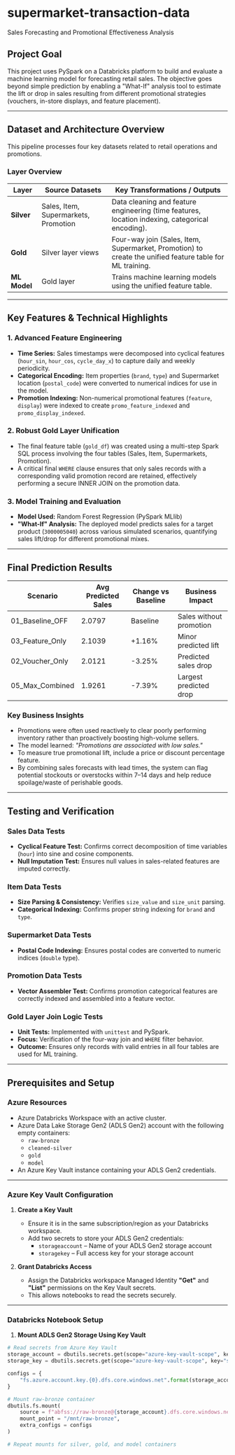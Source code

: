 # supermarket-transaction-data
Sales Forecasting and Promotional Effectiveness Analysis

##  Project Goal
This project uses PySpark on a Databricks platform to build and evaluate a machine learning model for forecasting retail sales. The objective goes beyond simple prediction by enabling a "What-If" analysis tool to estimate the lift or drop in sales resulting from different promotional strategies (vouchers, in-store displays, and feature placement).

---

## Dataset and Architecture Overview
This pipeline processes four key datasets related to retail operations and promotions.

### Layer Overview

| Layer        | Source Datasets                                | Key Transformations / Outputs                                                                 |
|--------------|-----------------------------------------------|------------------------------------------------------------------------------------------------|
| **Silver**   | Sales, Item, Supermarkets, Promotion          | Data cleaning and feature engineering (time features, location indexing, categorical encoding). |
| **Gold**     | Silver layer views                            | Four-way join (Sales, Item, Supermarket, Promotion) to create the unified feature table for ML training. |
| **ML Model** | Gold layer                                    | Trains machine learning models using the unified feature table. |

---

## Key Features & Technical Highlights

### 1. Advanced Feature Engineering
- **Time Series:** Sales timestamps were decomposed into cyclical features (`hour_sin`, `hour_cos`, `cycle_day_x`) to capture daily and weekly periodicity.
- **Categorical Encoding:** Item properties (`brand`, `type`) and Supermarket location (`postal_code`) were converted to numerical indices for use in the model.
- **Promotion Indexing:** Non-numerical promotional features (`feature`, `display`) were indexed to create `promo_feature_indexed` and `promo_display_indexed`.

### 2. Robust Gold Layer Unification
- The final feature table (`gold_df`) was created using a multi-step Spark SQL process involving the four tables (Sales, Item, Supermarkets, Promotion). 
- A critical final `WHERE` clause ensures that only sales records with a corresponding valid promotion record are retained, effectively performing a secure INNER JOIN on the promotion data.

### 3. Model Training and Evaluation
- **Model Used:** Random Forest Regression (PySpark MLlib)
- **"What-If" Analysis:** The deployed model predicts sales for a target product (`3000005040`) across various simulated scenarios, quantifying sales lift/drop for different promotional mixes.

---

##  Final Prediction Results

| Scenario           | Avg Predicted Sales | Change vs Baseline | Business Impact          |
|-------------------|-------------------|------------------|-------------------------|
| 01_Baseline_OFF    | 2.0797            | Baseline         | Sales without promotion |
| 03_Feature_Only    | 2.1039            | +1.16%           | Minor predicted lift    |
| 02_Voucher_Only    | 2.0121            | -3.25%           | Predicted sales drop    |
| 05_Max_Combined    | 1.9261            | -7.39%           | Largest predicted drop  |

### Key Business Insights
- Promotions were often used reactively to clear poorly performing inventory rather than proactively boosting high-volume sellers.
- The model learned: *"Promotions are associated with low sales."*
- To measure true promotional lift, include a price or discount percentage feature.
- By combining sales forecasts with lead times, the system can flag potential stockouts or overstocks within 7–14 days and help reduce spoilage/waste of perishable goods.

---

##  Testing and Verification

### Sales Data Tests
- **Cyclical Feature Test:** Confirms correct decomposition of time variables (`hour`) into sine and cosine components.
- **Null Imputation Test:** Ensures null values in sales-related features are imputed correctly.

### Item Data Tests
- **Size Parsing & Consistency:** Verifies `size_value` and `size_unit` parsing.
- **Categorical Indexing:** Confirms proper string indexing for `brand` and `type`.

### Supermarket Data Tests
- **Postal Code Indexing:** Ensures postal codes are converted to numeric indices (`double` type).

### Promotion Data Tests
- **Vector Assembler Test:** Confirms promotion categorical features are correctly indexed and assembled into a feature vector.

### Gold Layer Join Logic Tests
- **Unit Tests:** Implemented with `unittest` and PySpark.
- **Focus:** Verification of the four-way join and `WHERE` filter behavior.
- **Outcome:** Ensures only records with valid entries in all four tables are used for ML training.

---

## Prerequisites and Setup

### Azure Resources
- Azure Databricks Workspace with an active cluster.
- Azure Data Lake Storage Gen2 (ADLS Gen2) account with the following empty containers:
  - `raw-bronze`
  - `cleaned-silver`
  - `gold`
  - `model`
- An Azure Key Vault instance containing your ADLS Gen2 credentials.

---

### Azure Key Vault Configuration
1. **Create a Key Vault**
   - Ensure it is in the same subscription/region as your Databricks workspace.
   - Add two secrets to store your ADLS Gen2 credentials:
     - `storageaccount` – Name of your ADLS Gen2 storage account
     - `storagekey` – Full access key for your storage account

2. **Grant Databricks Access**
   - Assign the Databricks workspace Managed Identity **"Get"** and **"List"** permissions on the Key Vault secrets.
   - This allows notebooks to read the secrets securely.

---

### Databricks Notebook Setup
1. **Mount ADLS Gen2 Storage Using Key Vault**
```python
# Read secrets from Azure Key Vault
storage_account = dbutils.secrets.get(scope="azure-key-vault-scope", key="storageaccount")
storage_key = dbutils.secrets.get(scope="azure-key-vault-scope", key="storagekey")

configs = {
    "fs.azure.account.key.{0}.dfs.core.windows.net".format(storage_account): storage_key
}

# Mount raw-bronze container
dbutils.fs.mount(
    source = f"abfss://raw-bronze@{storage_account}.dfs.core.windows.net/",
    mount_point = "/mnt/raw-bronze",
    extra_configs = configs
)

# Repeat mounts for silver, gold, and model containers
